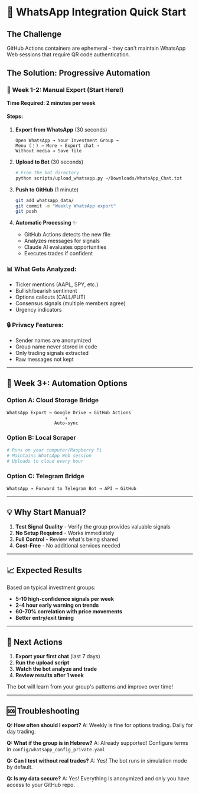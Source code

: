 # 🚀 WhatsApp Integration Quick Start

## The Challenge
GitHub Actions containers are ephemeral - they can't maintain WhatsApp Web sessions that require QR code authentication.

## The Solution: Progressive Automation

### 📱 Week 1-2: Manual Export (Start Here!)
**Time Required: 2 minutes per week**

#### Steps:
1. **Export from WhatsApp** (30 seconds)
   ```
   Open WhatsApp → Your Investment Group → 
   Menu (⋮) → More → Export chat → 
   Without media → Save file
   ```

2. **Upload to Bot** (30 seconds)
   ```bash
   # From the bot directory
   python scripts/upload_whatsapp.py ~/Downloads/WhatsApp_Chat.txt
   ```

3. **Push to GitHub** (1 minute)
   ```bash
   git add whatsapp_data/
   git commit -m "Weekly WhatsApp export"
   git push
   ```

4. **Automatic Processing** ✨
   - GitHub Actions detects the new file
   - Analyzes messages for signals
   - Claude AI evaluates opportunities
   - Executes trades if confident

### 📊 What Gets Analyzed:
- Ticker mentions (AAPL, SPY, etc.)
- Bullish/bearish sentiment
- Options callouts (CALL/PUT)
- Consensus signals (multiple members agree)
- Urgency indicators

### 🔒 Privacy Features:
- Sender names are anonymized
- Group name never stored in code
- Only trading signals extracted
- Raw messages not kept

---

## 🤖 Week 3+: Automation Options

### Option A: Cloud Storage Bridge
```
WhatsApp Export → Google Drive → GitHub Actions
                      ↓
                  Auto-sync
```

### Option B: Local Scraper
```python
# Runs on your computer/Raspberry Pi
# Maintains WhatsApp Web session
# Uploads to cloud every hour
```

### Option C: Telegram Bridge
```
WhatsApp → Forward to Telegram Bot → API → GitHub
```

---

## 💡 Why Start Manual?

1. **Test Signal Quality** - Verify the group provides valuable signals
2. **No Setup Required** - Works immediately
3. **Full Control** - Review what's being shared
4. **Cost-Free** - No additional services needed

---

## 📈 Expected Results

Based on typical investment groups:
- **5-10 high-confidence signals per week**
- **2-4 hour early warning on trends**
- **60-70% correlation with price movements**
- **Better entry/exit timing**

---

## 🎯 Next Actions

1. **Export your first chat** (last 7 days)
2. **Run the upload script**
3. **Watch the bot analyze and trade**
4. **Review results after 1 week**

The bot will learn from your group's patterns and improve over time!

---

## 🆘 Troubleshooting

**Q: How often should I export?**
A: Weekly is fine for options trading. Daily for day trading.

**Q: What if the group is in Hebrew?**
A: Already supported! Configure terms in `config/whatsapp_config_private.yaml`

**Q: Can I test without real trades?**
A: Yes! The bot runs in simulation mode by default.

**Q: Is my data secure?**
A: Yes! Everything is anonymized and only you have access to your GitHub repo.